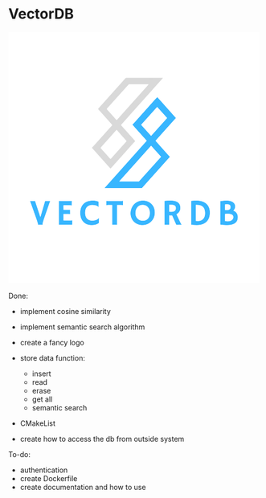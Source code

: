 # VectorDB

![](assets/logo.png)

Done:
- implement cosine similarity
- implement semantic search algorithm
- create a fancy logo
- store data function:
    - insert
    - read
    - erase
    - get all
    - semantic search

- CMakeList
- create how to access the db from outside system

To-do:
- authentication
- create Dockerfile
- create documentation and how to use